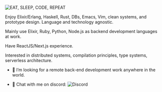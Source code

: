 ![EAT, SLEEP, CODE, REPEAT](https://media.giphy.com/media/A06UFEx8jxEwU/giphy.gif)

Enjoy Elixir/Erlang, Haskell, Rust, DBs, Emacs, Vim, clean systems, and prototype design. Language and technology agnostic.

Mainly use Elixir, Ruby, Python, Node.js as backend development languages at work.

Have ReactJS/Next.js experience.

Interested in distributed systems, compilation principles, type systems, serverless architecture.

- 🤔 I’m looking for a remote back-end development work anywhere in the world.

- 💬 Chat with me on discord: ![Discord](https://img.shields.io/discord/746436320494223440?style=flat-square)



<!--
**supeterlau/supeterlau** is a ✨ _special_ ✨ repository because its `README.md` (this file) appears on your GitHub profile.

Here are some ideas to get you started:

- 🔭 I’m currently working on ...
- 🌱 I’m currently learning ...
- 👯 I’m looking to collaborate on ...
- 🤔 I’m looking for help with ...
- 💬 Ask me about ...
- 📫 How to reach me: ...
- 😄 Pronouns: ...
- ⚡ Fun fact: ...

https://raw.githubusercontent.com/codeSTACKr/codeSTACKr/master/README.md
-->
